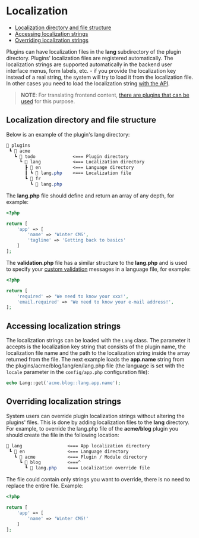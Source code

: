 # Localization

- [Localization directory and file structure](#file-structure)
- [Accessing localization strings](#accessing-strings)
- [Overriding localization strings](#overriding)

Plugins can have localization files in the **lang** subdirectory of the plugin directory. Plugins' localization files are registered automatically. The localization strings are supported automatically in the backend user interface menus, form labels, etc. - if you provide the localization key instead of a real string, the system will try to load it from the localization file. In other cases you need to load the localization string [with the API](#accessing-strings).

> **NOTE**: For translating frontend content, [there are plugins that can be used](https://wintercms.com/plugin/winter-translate) for this purpose.

<a name="file-structure"></a>
## Localization directory and file structure

Below is an example of the plugin's lang directory:

```css
📂 plugins
 ┗ 📂 acme
   ┗ 📂 todo              <=== Plugin directory
     ┗ 📂 lang            <=== Localization directory
       ┣ 📂 en            <=== Language directory
       ┃ ┗ 📜 lang.php    <=== Localization file
       ┗ 📂 fr
         ┗ 📜 lang.php
```

The **lang.php** file should define and return an array of any depth, for example:

```php
<?php

return [
    'app' => [
        'name' => 'Winter CMS',
        'tagline' => 'Getting back to basics'
    ]
];
```

The **validation.php** file has a similar structure to the **lang.php** and is used to specify your [custom validation](../services/validation#localization) messages in a language file, for example:

```php
<?php

return [
    'required' => 'We need to know your xxx!',
    'email.required' => 'We need to know your e-mail address!',
];
```

<a name="accessing-strings"></a>
## Accessing localization strings

The localization strings can be loaded with the `Lang` class. The parameter it accepts is the localization key string that consists of the plugin name, the localization file name and the path to the localization string inside the array returned from the file. The next example loads the **app.name** string from the plugins/acme/blog/lang/en/lang.php file (the language is set with the `locale` parameter in the `config/app.php` configuration file):

```php
echo Lang::get('acme.blog::lang.app.name');
```

<a name="overriding"></a>
## Overriding localization strings

System users can override plugin localization strings without altering the plugins' files. This is done by adding localization files to the **lang** directory. For example, to override the lang.php file of the **acme/blog** plugin you should create the file in the following location:

```css
📂 lang                 <=== App localization directory
 ┗ 📂 en                <=== Language directory
   ┗ 📂 acme            <=== Plugin / Module directory
     ┗ 📂 blog          <===^
       ┗ 📜 lang.php    <=== Localization override file
```

The file could contain only strings you want to override, there is no need to replace the entire file. Example:

```php
<?php

return [
    'app' => [
        'name' => 'Winter CMS!'
    ]
];
```
